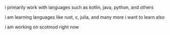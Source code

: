 i primarily work with languages such as kotlin, java, python, and others

i am learning languages like rust, c, julia, and many more i want to learn also

i am working on scotmod right now
